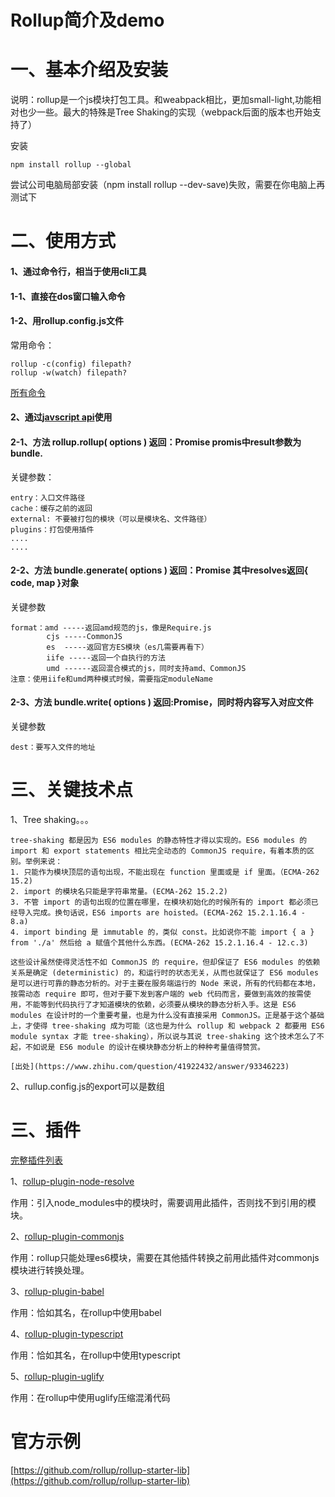 # Rollup简介及demo

# 一、基本介绍及安装

说明：rollup是一个js模块打包工具。和weabpack相比，更加small-light,功能相对也少一些。最大的特殊是Tree Shaking的实现（webpack后面的版本也开始支持了）

安装 

    npm install rollup --global

尝试公司电脑局部安装（npm install rollup --dev-save)失败，需要在你电脑上再测试下


# 二、使用方式

#### 1、通过命令行，相当于使用cli工具

#### 1-1、直接在dos窗口输入命令
#### 1-2、用rollup.config.js文件

常用命令：
    
    rollup -c(config) filepath?
    rollup -w(watch) filepath?
    
[所有命令](https://github.com/rollup/rollup/wiki/Command-Line-Interface)
    

#### 2、通过[javscript api](https://github.com/rollup/rollup/wiki/JavaScript-API)使用

#### 2-1、方法 rollup.rollup( options )  返回：Promise promis中result参数为bundle.
关键参数：

    entry：入口文件路径
    cache：缓存之前的返回
    external: 不要被打包的模块（可以是模块名、文件路径）
    plugins：打包使用插件
    ....
    ....
    
#### 2-2、方法 bundle.generate( options ) 返回：Promise 其中resolves返回{ code, map }对象
关键参数

    format：amd -----返回amd规范的js，像是Require.js
            cjs -----CommonJS
            es  -----返回官方ES模块（es几需要再看下）
            iife -----返回一个自执行的方法
            umd ------返回混合模式的js，同时支持amd、CommonJS
    注意：使用iife和umd两种模式时候，需要指定moduleName


#### 2-3、方法 bundle.write( options ) 返回:Promise，同时将内容写入对应文件

关键参数

    dest：要写入文件的地址


# 三、关键技术点

1、Tree shaking。。。

    tree-shaking 都是因为 ES6 modules 的静态特性才得以实现的。ES6 modules 的 import 和 export statements 相比完全动态的 CommonJS require，有着本质的区别。举例来说：
    1. 只能作为模块顶层的语句出现，不能出现在 function 里面或是 if 里面。（ECMA-262 15.2)
    2. import 的模块名只能是字符串常量。(ECMA-262 15.2.2)
    3. 不管 import 的语句出现的位置在哪里，在模块初始化的时候所有的 import 都必须已经导入完成。换句话说，ES6 imports are hoisted。(ECMA-262 15.2.1.16.4 - 8.a)
    4. import binding 是 immutable 的，类似 const。比如说你不能 import { a } from './a' 然后给 a 赋值个其他什么东西。(ECMA-262 15.2.1.16.4 - 12.c.3)
    
    这些设计虽然使得灵活性不如 CommonJS 的 require，但却保证了 ES6 modules 的依赖关系是确定 (deterministic) 的，和运行时的状态无关，从而也就保证了 ES6 modules 是可以进行可靠的静态分析的。对于主要在服务端运行的 Node 来说，所有的代码都在本地，按需动态 require 即可，但对于要下发到客户端的 web 代码而言，要做到高效的按需使用，不能等到代码执行了才知道模块的依赖，必须要从模块的静态分析入手。这是 ES6 modules 在设计时的一个重要考量，也是为什么没有直接采用 CommonJS。正是基于这个基础上，才使得 tree-shaking 成为可能（这也是为什么 rollup 和 webpack 2 都要用 ES6 module syntax 才能 tree-shaking），所以说与其说 tree-shaking 这个技术怎么了不起，不如说是 ES6 module 的设计在模块静态分析上的种种考量值得赞赏。
    
    [出处](https://www.zhihu.com/question/41922432/answer/93346223)



2、rullup.config.js的export可以是数组

# 三、插件

[完整插件列表](https://github.com/rollup/rollup/wiki/Plugins)

1、[rollup-plugin-node-resolve](https://github.com/rollup/rollup-plugin-node-resolve)

作用：引入node_modules中的模块时，需要调用此插件，否则找不到引用的模块。

2、[rollup-plugin-commonjs](https://github.com/rollup/rollup-plugin-commonjs)

作用：rollup只能处理es6模块，需要在其他插件转换之前用此插件对commonjs模块进行转换处理。

3、[rollup-plugin-babel](https://github.com/rollup/rollup-plugin-babel)

作用：恰如其名，在rollup中使用babel

4、[rollup-plugin-typescript](https://github.com/rollup/rollup-plugin-typescript)

作用：恰如其名，在rollup中使用typescript

5、[rollup-plugin-uglify](https://github.com/TrySound/rollup-plugin-uglify)

作用：在rollup中使用uglify压缩混淆代码

 
 # 官方示例

[https://github.com/rollup/rollup-starter-lib](https://github.com/rollup/rollup-starter-lib)

